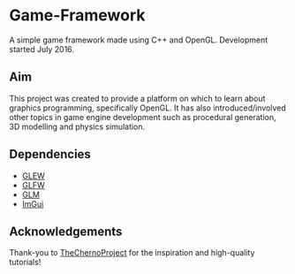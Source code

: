 # Game-Framework
A simple game framework made using C++ and OpenGL. Development started July 2016.

## Aim
This project was created to provide a platform on which to learn about graphics programming, specifically OpenGL. It has also introduced/involved 
other topics in game engine development such as procedural generation, 3D modelling and physics simulation.

## Dependencies
* [GLEW](http://glew.sourceforge.net/)
* [GLFW](http://www.glfw.org/)
* [GLM](https://glm.g-truc.net/0.9.9/index.html)
* [ImGui](https://github.com/ocornut/imgui)

## Acknowledgements
Thank-you to [TheChernoProject](https://www.youtube.com/user/TheChernoProject) for the inspiration and high-quality tutorials!
